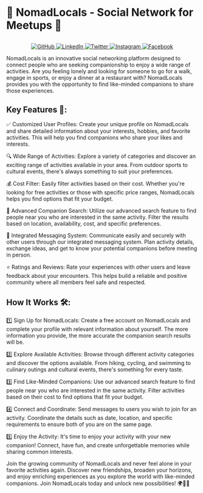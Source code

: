 ## <p align="center">
  ## <h1>🌟 NomadLocals - Social Network for Meetups 🚀</h1>
## </p>


<p align="center">
  <a href="https://github.com/tuusuario">
    <img src="https://img.shields.io/badge/GitHub-%2312100E.svg?&style=for-the-badge&logo=GitHub&logoColor=white" alt="GitHub">
  </a>
  <a href="https://www.linkedin.com/in/tuperfil">
    <img src="https://img.shields.io/badge/LinkedIn-%230077B5.svg?&style=for-the-badge&logo=LinkedIn&logoColor=white" alt="LinkedIn">
  </a>
  <a href="https://twitter.com/tuusuario">
    <img src="https://img.shields.io/badge/Twitter-%231DA1F2.svg?&style=for-the-badge&logo=Twitter&logoColor=white" alt="Twitter">
  </a>
  <a href="https://www.instagram.com/tuusuario">
    <img src="https://img.shields.io/badge/Instagram-%23E4405F.svg?&style=for-the-badge&logo=Instagram&logoColor=white" alt="Instagram">
  </a>
  <a href="https://www.facebook.com/tuusuario">
    <img src="https://img.shields.io/badge/Facebook-%231877F2.svg?&style=for-the-badge&logo=Facebook&logoColor=white" alt="Facebook">
  </a>
</p>





NomadLocals is an innovative social networking platform designed to connect people who are seeking companionship to enjoy a wide range of activities. Are you feeling lonely and looking for someone to go for a walk, engage in sports, or enjoy a dinner at a restaurant with? NomadLocals provides you with the opportunity to find like-minded companions to share those experiences.

## Key Features 🎉:

✅ Customized User Profiles: Create your unique profile on NomadLocals and share detailed information about your interests, hobbies, and favorite activities. This will help you find companions who share your likes and interests.

🔍 Wide Range of Activities: Explore a variety of categories and discover an exciting range of activities available in your area. From outdoor sports to cultural events, there's always something to suit your preferences.

💰 Cost Filter: Easily filter activities based on their cost. Whether you're looking for free activities or those with specific price ranges, NomadLocals helps you find options that fit your budget.

🔎 Advanced Companion Search: Utilize our advanced search feature to find people near you who are interested in the same activity. Filter the results based on location, availability, cost, and specific preferences.

💬 Integrated Messaging System: Communicate easily and securely with other users through our integrated messaging system. Plan activity details, exchange ideas, and get to know your potential companions before meeting in person.

⭐ Ratings and Reviews: Rate your experiences with other users and leave feedback about your encounters. This helps build a reliable and positive community where all members feel safe and respected.

## How It Works 🛠️:

1️⃣ Sign Up for NomadLocals: Create a free account on NomadLocals and complete your profile with relevant information about yourself. The more information you provide, the more accurate the companion search results will be.

2️⃣ Explore Available Activities: Browse through different activity categories and discover the options available. From hiking, cycling, and swimming to culinary outings and cultural events, there's something for every taste.

3️⃣ Find Like-Minded Companions: Use our advanced search feature to find people near you who are interested in the same activity. Filter activities based on their cost to find options that fit your budget.

4️⃣ Connect and Coordinate: Send messages to users you wish to join for an activity. Coordinate the details such as date, location, and specific requirements to ensure both of you are on the same page.

5️⃣ Enjoy the Activity: It's time to enjoy your activity with your new companion! Connect, have fun, and create unforgettable memories while sharing common interests.

Join the growing community of NomadLocals and never feel alone in your favorite activities again. Discover new friendships, broaden your horizons, and enjoy enriching experiences as you explore the world with like-minded companions. Join NomadLocals today and unlock new possibilities! 🌍🤝✨

